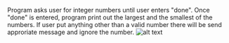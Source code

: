 Program asks user for integer numbers until user enters "done". Once "done" is entered, program print out the largest and the smallest of the numbers.
If user put anything other than a valid number there will be send approriate message and ignore the number.
![alt text](https://github.com/alexzedev/MinMax/blob/main/minmax_screen.png?raw=true)
